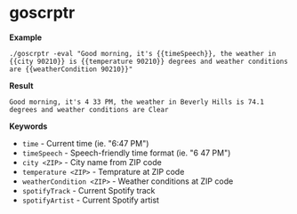 # goscrptr

**Example**

`./goscrptr -eval "Good morning, it's {{timeSpeech}}, the weather in {{city 90210}} is {{temperature 90210}} degrees and weather conditions are {{weatherCondition 90210}}"`

**Result**

`Good morning, it's 4 33 PM, the weather in Beverly Hills is 74.1 degrees and weather conditions are Clear`

**Keywords**

- `time` - Current time (ie. "6:47 PM")
- `timeSpeech` - Speech-friendly time format (ie. "6 47 PM")
- `city <ZIP>` - City name from ZIP code
- `temperature <ZIP>` - Temprature at ZIP code
- `weatherCondition <ZIP>` - Weather conditions at ZIP code
- `spotifyTrack` - Current Spotify track
- `spotifyArtist` - Current Spotify artist
